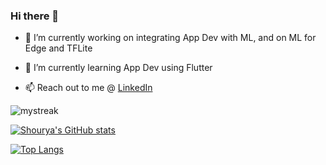 ### Hi there 👋

- 🔭 I’m currently working on integrating App Dev with ML, and on ML for Edge and TFLite


- 🌱 I’m currently learning App Dev using Flutter


- 📫 Reach out to me  @ [LinkedIn](https://www.linkedin.com/in/amspsingh04)


<img src="https://github-readme-streak-stats.herokuapp.com/?user=amspsingh04&theme=tokyonight" alt="mystreak"/>

[![Shourya's GitHub stats](https://github-readme-stats.vercel.app/api?username=amspsingh04)](https://github.com/anuraghazra/github-readme-stats)


[![Top Langs](https://github-readme-stats.vercel.app/api/top-langs/?username=amspsingh04)](https://github.com/amspsingh04/github-readme-stats)
